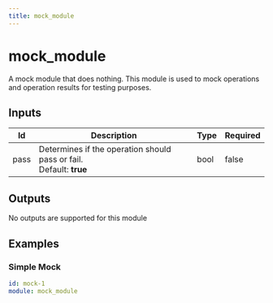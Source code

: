```yaml
---
title: mock_module
---
```


# mock_module

A mock module that does nothing. This module is used to mock operations and operation results for
testing purposes.

## Inputs

| Id   | Description                                                           | Type | Required |
| ---- | --------------------------------------------------------------------- | ---- | -------- |
| pass | Determines if the operation should pass or fail.<br>Default: **true** | bool | false    |

## Outputs

No outputs are supported for this module

## Examples

### Simple Mock

```yaml
id: mock-1
module: mock_module
```

